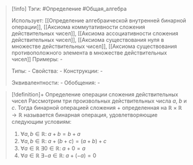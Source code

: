 > [!info]
> Тэги: #Определение #Общая_алгебра 
> 
> Использует: [[Определение aлгебраической внутренней бинарной операции]], [[Аксиомa коммутативности сложения действительных чисел]], [[Аксиомa aссоциативности сложения действительных чисел]], [[Аксиомa существования нуля в множестве действительных чисел]], [[Аксиомa существования противоположного элемента в множестве действительных чисел]]
> Примеры: *-*
> 
> Типы: *-*
> Свойства: *-*
> Конструкции: *-*
> 
> Эквивалентности: *-*
> Обобщения: *-*

> [!definition]+ Определение операции сложения действительных чисел
> Рассмотрим три произвольных действительных числа $a$, $b$ и $c$. Тогда бинарной операцией сложения $+$ определенная на $\mathbb{R \times R \rightarrow R}$ называется бинарная операция, удовлетворяющие следующим условиям:
> 1. $\forall a, b \in \mathbb R: \; a + b = b + a$
> 2. $\forall a, b \in \mathbb R: \; a + (b + c) = (a + b) + c$
> 3. $\forall a \in \mathbb R \; \exists 0 \in \mathbb R: \; a + 0 = a$
> 4. $\forall a \in \mathbb R \; \exists -a \in \mathbb R: \; a + (-a) = 0$
